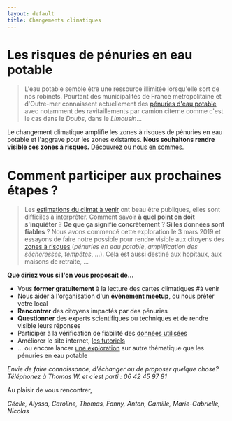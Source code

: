 ```yaml
---
layout: default
title: Changements climatiques
---
```



# Les risques de pénuries en eau potable

> L'eau potable semble être une ressource illimitée lorsqu'elle sort de nos robinets. Pourtant des municipalités de France métropolitaine et d'Outre-mer connaissent actuellement des [pénuries d'eau potable](../risques-penurie-eau) avec notamment des ravitaillements par camion citerne comme c'est le cas dans le *Doubs*, dans le *Limousin*... 

Le changement climatique amplifie les zones à risques de pénuries en eau potable et l'aggrave pour les zones existantes. **Nous souhaitons rendre visible ces zones à risques.** [Découvrez où nous en sommes.](../risques-penurie-eau)

# Comment participer aux prochaines étapes ?

> Les [estimations du climat à venir](../donnees) ont beau être publiques, elles sont difficiles à interprêter. Comment savoir **à quel point on doit s'inquiéter** ? **Ce que ça signifie concrètement** ? **Si les données sont fiables** ? Nous avons commencé cette exploration le 3 mars 2019 et essayons de faire notre possible pour rendre visible aux citoyens des [zones à risques](../methode) (*pénuries en eau potable*, *amplification des sécheresses*, *tempêtes*, ...). Cela est aussi destiné aux hopîtaux, aux maisons de retraite, ...

**Que diriez vous si l'on vous proposait de...**

* Vous **former gratuitement** à la lecture des cartes climatiques #à venir
* Nous aider à l'organisation d'un **évènement meetup**, ou nous prêter votre local 
* **Rencontrer** des citoyens impactés par des pénuries
* **Questionner** des experts scientifiques ou techniques et de rendre visible leurs réponses
* Participer à la vérification de fiabilité des [données utilisées](../donnees)
* Améliorer le site internet, [les tutoriels](https://github.com/anticiper/anticiper.github.io)
* ... ou encore lancer [une exploration](../methode) sur autre thématique que les pénuries en eau potable

*Envie de faire connaissance, d'échanger ou de proposer quelque chose? Téléphonez à Thomas W. et c'est parti : 06 42 45 97 81*

Au plaisir de vous rencontrer,

*Cécile, Alyssa, Caroline, Thomas, Fanny, Anton, Camille, Marie-Gabrielle, Nicolas*
